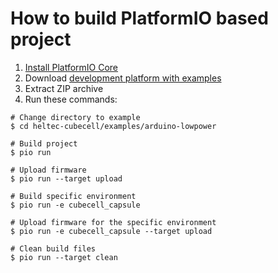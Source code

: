 How to build PlatformIO based project
=====================================

1. [Install PlatformIO Core](https://docs.platformio.org/page/core.html)
2. Download [development platform with examples](https://github.com/HelTecAutomation/heltec-cubecell/archive/develop.zip)
3. Extract ZIP archive
4. Run these commands:

```shell
# Change directory to example
$ cd heltec-cubecell/examples/arduino-lowpower

# Build project
$ pio run

# Upload firmware
$ pio run --target upload

# Build specific environment
$ pio run -e cubecell_capsule

# Upload firmware for the specific environment
$ pio run -e cubecell_capsule --target upload

# Clean build files
$ pio run --target clean
```
